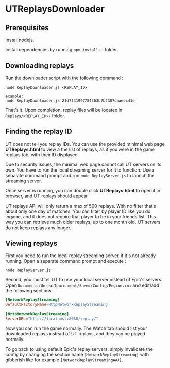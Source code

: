 # UTReplaysDownloader

## Prerequisites

Install nodejs.

Install dependencies by running `npm install` in folder.

## Downloading replays

Run the downloader script with the following command :
```
node ReplayDownloader.js <REPLAY_ID>

example:
node ReplayDownloader.js 21d7f31997784363b7b2307daaeec41e
```

That's it. Upon completion, replay files will be located in `Replays/<REPLAY_ID>/` folder.

## Finding the replay ID

UT does not tell you replay IDs.
You can use the provided minimal web page **UTReplays.html** to view a the list of replays, as if you were in the game replays tab, with their ID displayed.

Due to security issues, the minimal web page cannot call UT servers on its own. You have to run the local streaming server for it to function. Use a separate command prompt and run `node ReplayServer.js` to launch the streaming server.

Once server is running, you can double click **UTReplays.html** to open it in browser, and UT replays should appear.

UT replays API will only return a max of 500 replays. With no filter that's about only one day of matches.
You can filter by player ID like you do ingame, and it does not require that player to be in your friends list. This way you can retrieve much older replays, up to one month old. UT servers do not keep replays any longer.

## Viewing replays

First you need to run the local replay streaming server, if it's not already running. Open a separate command prompt and execute :
```
node ReplayServer.js
```
Second, you must tell UT to use your local server instead of Epic's servers. Open `Documents/UnrealTournament/Saved/Config/Engine.ini` and edit/add the following sections :
```ini
[NetworkReplayStreaming]
DefaultFactoryName=HttpNetworkReplayStreaming

[HttpNetworkReplayStreaming]
ServerURL="http://localhost:8080/replay/"
```
Now you can run the game normally. The Watch tab should list your downloaded replays instead of UT replays, and they can be played normally.

To go back to using default Epic's replay servers, simply invalidate the config by changing the section name `[NetworkReplayStreaming]` with gibberish like for example `[NetworkReplayStreamingAAA]`.
